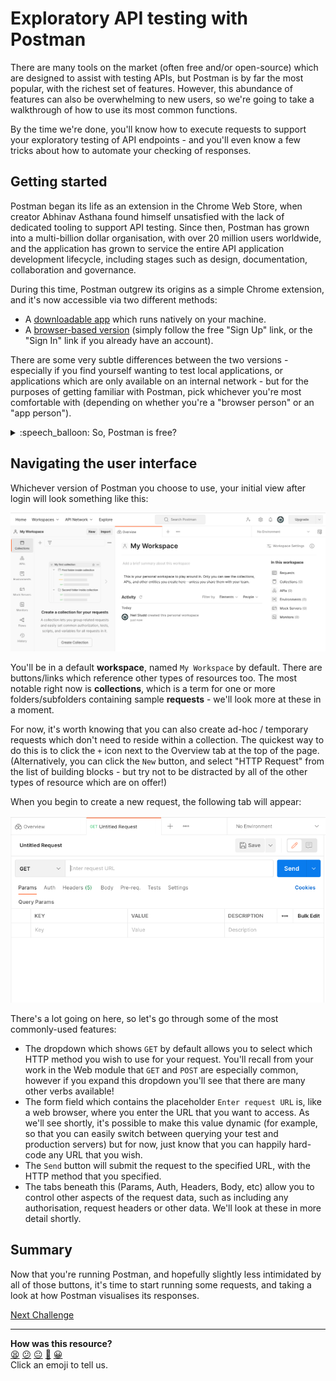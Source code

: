 # Exploratory API testing with Postman

There are many tools on the market (often free and/or open-source) which are 
designed to assist with testing APIs, but Postman is by far the most popular, 
with the richest set of features. However, this abundance of features can also 
be overwhelming to new users, so we're going to take a walkthrough of how to 
use its most common functions. 

By the time we're done, you'll know how to execute requests to support your 
exploratory testing of API endpoints - and you'll even know a few tricks about 
how to automate your checking of responses.

## Getting started

Postman began its life as an extension in the Chrome Web Store, when creator 
Abhinav Asthana found himself unsatisfied with the lack of dedicated tooling to 
support API testing. Since then, Postman has grown into a multi-billion dollar 
organisation, with over 20 million users worldwide, and the application has 
grown to service the entire API application development lifecycle, including 
stages such as design, documentation, collaboration and governance.

During this time, Postman outgrew its origins as a simple Chrome extension, and 
it's now accessible via two different methods:

* A [downloadable app](https://www.postman.com/downloads/) which runs natively 
on your machine.
* A [browser-based version](https://www.postman.com/) (simply follow the free 
"Sign Up" link, or the "Sign In" link if you already have an account).

There are some very subtle differences between the two versions - especially if 
you find yourself wanting to test local applications, or applications which are 
only available on an internal network - but for the purposes of getting familiar
with Postman, pick whichever you're most comfortable with (depending on whether 
you're a "browser person" or an "app person").

<details>
  <summary>:speech_balloon: So, Postman is free?</summary>
  
  ---

  Postman's core features, for making API requests and analysing their 
  responses, are free. There are some more advanced features (especially 
  around managing large teams, and running at scale) which are either restricted
  or locked unless you're [on a paid plan](https://www.postman.com/pricing/), 
  but you're unlikely to encounter many restrictions in your day-to-day Postman 
  usage.

  ---

</details>

## Navigating the user interface

Whichever version of Postman you choose to use, your initial view after login 
will look something like this:

![A Postman workspace](../images/postman/workspace.png)

You'll be in a default **workspace**, named `My Workspace` by default. There 
are buttons/links which reference other types of resources too. The 
most notable right now is **collections**, which is a term for one or more 
folders/subfolders containing sample **requests** - we'll look more at these in 
a moment.

For now, it's worth knowing that you can also create ad-hoc / temporary 
requests which don't need to reside within a collection. The quickest way to 
do this is to click the `+` icon next to the Overview tab at the top of the 
page. (Alternatively, you can click the `New` button, and select "HTTP 
Request" from the list of building blocks - but try not to be distracted by all 
of the other types of resource which are on offer!)

When you begin to create a new request, the following tab will appear:

![Postman's "New HTTP Request" tab](../images/postman/emptyrequest.png)

There's a lot going on here, so let's go through some of the most commonly-used
features:

* The dropdown which shows `GET` by default allows you to select which HTTP 
method you wish to use for your request. You'll recall from your work in the Web 
module that `GET` and `POST` are especially common, however if you expand this 
dropdown you'll see that there are many other verbs available!
* The form field which contains the placeholder `Enter request URL` is, like a 
web browser, where you enter the URL that you want to access. As we'll see 
shortly, it's possible to make this value dynamic (for example, so that you 
can easily switch between querying your test and production servers) but for 
now, just know that you can happily hard-code any URL that you wish.
* The `Send` button will submit the request to the specified URL, with the 
HTTP method that you specified.
* The tabs beneath this (Params, Auth, Headers, Body, etc) allow you to control 
other aspects of the request data, such as including any authorisation, request
headers or other data. We'll look at these in more detail shortly.

## Summary

Now that you're running Postman, and hopefully slightly less intimidated by all 
of those buttons, it's time to start running some requests, and taking a look 
at how Postman visualises its responses.

[Next Challenge](04_postman_making_a_get_request.md)

<!-- BEGIN GENERATED SECTION DO NOT EDIT -->

---

**How was this resource?**  
[😫](https://airtable.com/shrUJ3t7KLMqVRFKR?prefill_Repository=makersacademy%2Fextending-testing&prefill_File=phase5%2F03_postman_introducing_the_interface.md&prefill_Sentiment=😫) [😕](https://airtable.com/shrUJ3t7KLMqVRFKR?prefill_Repository=makersacademy%2Fextending-testing&prefill_File=phase5%2F03_postman_introducing_the_interface.md&prefill_Sentiment=😕) [😐](https://airtable.com/shrUJ3t7KLMqVRFKR?prefill_Repository=makersacademy%2Fextending-testing&prefill_File=phase5%2F03_postman_introducing_the_interface.md&prefill_Sentiment=😐) [🙂](https://airtable.com/shrUJ3t7KLMqVRFKR?prefill_Repository=makersacademy%2Fextending-testing&prefill_File=phase5%2F03_postman_introducing_the_interface.md&prefill_Sentiment=🙂) [😀](https://airtable.com/shrUJ3t7KLMqVRFKR?prefill_Repository=makersacademy%2Fextending-testing&prefill_File=phase5%2F03_postman_introducing_the_interface.md&prefill_Sentiment=😀)  
Click an emoji to tell us.

<!-- END GENERATED SECTION DO NOT EDIT -->
